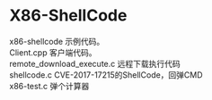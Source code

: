 # X86-ShellCode
x86-shellcode 示例代码。      
Client.cpp                 客户端代码。    
remote_download_execute.c  远程下载执行代码    
shellcode.c                CVE-2017-17215的ShellCode，回弹CMD   
x86-test.c                 弹个计算器    